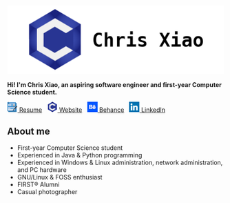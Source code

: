 ![Banner](https://raw.githubusercontent.com/chrisx8/chrisx8/master/images/banner.png)

**Hi! I'm Chris Xiao, an aspiring software engineer and first-year Computer Science student.**

[![](https://raw.githubusercontent.com/chrisx8/chrisx8/master/images/resume.png) Resume](https://chrisx.xyz/media/chrisxiao_resume_web.pdf) &nbsp; 
[![](https://raw.githubusercontent.com/chrisx8/chrisx8/master/images/website.png) Website](https://chrisx.xyz/) &nbsp; 
[![](https://raw.githubusercontent.com/chrisx8/chrisx8/master/images/behance.png) Behance](https://www.behance.net/chrisx8) &nbsp; 
[![](https://raw.githubusercontent.com/chrisx8/chrisx8/master/images/linkedin.png) LinkedIn](https://www.linkedin.com/in/chris-xiao)

## About me

- First-year Computer Science student
- Experienced in Java & Python programming
- Experienced in Windows & Linux administration, network administration, and PC hardware
- GNU/Linux & FOSS enthusiast
- FIRST&reg; Alumni
- Casual photographer
